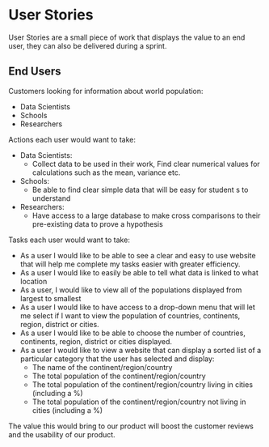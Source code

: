 # User Stories
User Stories are a small piece of work that displays the value to an end user, they can also be delivered during a sprint.


## End Users
Customers looking for information about world population:
- Data Scientists
- Schools
- Researchers

Actions each user would want to take:
- Data Scientists:
    -  Collect data to be used in their work, Find clear numerical values for calculations such as the mean, variance etc.
-  Schools: 
    -  Be able to find clear simple data that will be easy for student s to understand
-  Researchers:
    -  Have access to a large database to make cross comparisons to their pre-existing data to prove a hypothesis

Tasks each user would want to take:

- As a user I would like to be able to see a clear and easy to use website that will help me complete my tasks easier with greater efficiency.
- As a user I would like to easily be able to tell what data is linked to what location
- As a user, I would like to view all of the populations displayed from largest to smallest
- As a user I would like to have access to a drop-down menu that will let me select if I want to view the population of countries, continents, region, district or cities.
- As a user I would like to be able to choose the number of countries, continents, region, district or cities displayed.
- As a user I would like to view a website that can display a sorted list of a particular category that the user has selected and display: 
    - The name of the continent/region/country 
    - The total population of the continent/region/country 
    - The total population of the continent/region/country living in cities (including a %) 
    - The total population of the continent/region/country not living in cities (including a %)

The value this would bring to our product will boost the customer reviews and the usability of our product.
